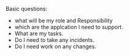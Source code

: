 Basic questions:
- what will be my role and Responsibility
- which are the applcation I need to support.
- What are my tasks.
- Do I need to take any incidents.
- Do I need work on any changes.